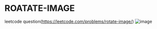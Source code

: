 # ROATATE-IMAGE
leetcode question(https://leetcode.com/problems/rotate-image/)
![image](https://user-images.githubusercontent.com/102652030/172065109-542687f2-f474-401f-be05-d9ab685d999f.png)
